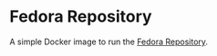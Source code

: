 Fedora Repository
=================

A simple Docker image to run the [Fedora Repository][1].

[1]: http://fedorarepository.org
